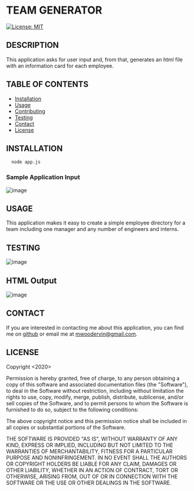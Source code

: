 # TEAM GENERATOR

  [![License: MIT](https://img.shields.io/badge/License-MIT-yellow.svg)](https://opensource.org/licenses/MIT)

  ## DESCRIPTION
  This application asks for user input and, from that, generates an html file with an information card for each employee.

  ## TABLE OF CONTENTS

  - [Installation](#installation)
  - [Usage](#usage)
  - [Contributing](#contributing)
  - [Testing](#testing)
  - [Contact](#contact)
  - [License](#license)

  ## INSTALLATION
```bash
  node app.js
```

  ### Sample Application Input
  ![image](https://user-images.githubusercontent.com/65414966/91648563-2d293e80-ea37-11ea-9a37-abc9b1fa160b.png)


  ## USAGE
  This application makes it easy to create a simple employee directory for a team including one manager and any number of engineers and interns. 

  ## TESTING
  ![image](https://user-images.githubusercontent.com/65414966/91648521-c7d54d80-ea36-11ea-8cc3-15631985cc89.png)

  ## HTML Output
  ![image](https://user-images.githubusercontent.com/65414966/91648544-01a65400-ea37-11ea-8b20-e55b90bc165b.png)

  ## CONTACT
  If you are interested in contacting me about this application, you can find me on [github](https://github.com/mwoodervin) or email me at mwoodervin@gmail.com.

  ## LICENSE
  Copyright <2020> <COPYRIGHT Mary W. Ervin>

Permission is hereby granted, free of charge, to any person obtaining a copy of this software and associated documentation files (the "Software"), to deal in the Software without restriction, including without limitation the rights to use, copy, modify, merge, publish, distribute, sublicense, and/or sell copies of the Software, and to permit persons to whom the Software is furnished to do so, subject to the following conditions:

The above copyright notice and this permission notice shall be included in all copies or substantial portions of the Software.

THE SOFTWARE IS PROVIDED "AS IS", WITHOUT WARRANTY OF ANY KIND, EXPRESS OR IMPLIED, INCLUDING BUT NOT LIMITED TO THE WARRANTIES OF MERCHANTABILITY, FITNESS FOR A PARTICULAR PURPOSE AND NONINFRINGEMENT. IN NO EVENT SHALL THE AUTHORS OR COPYRIGHT HOLDERS BE LIABLE FOR ANY CLAIM, DAMAGES OR OTHER LIABILITY, WHETHER IN AN ACTION OF CONTRACT, TORT OR OTHERWISE, ARISING FROM, OUT OF OR IN CONNECTION WITH THE SOFTWARE OR THE USE OR OTHER DEALINGS IN THE SOFTWARE.

